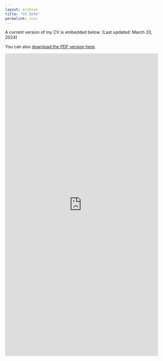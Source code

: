 ```yaml
---
layout: archive
title: "CV Info"
permalink: /cv/
---
```


A current version of my CV is embedded below. (Last updated: March 20, 2024)

You can also [download the PDF version here](/files/cv.pdf).

<iframe src="https://mingchao-sun.github.io/files/cv.pdf" class="gde-frame" style="height: 1000px; width: 100%; border: none;" scrolling="yes"></iframe>


<!--
---
layout: archive
title: "CV"
permalink: /cv/
author_profile: true
redirect_from:
  - /resume
---


{% include base_path %}

Education
======
* M.S. in Economics, Sophia University, 2016
* Withdrawal from the Doctoral Program in Economics with the Completion of Course Requirements, Sophia University, 2019

Work experience
======
* Sep, 2016 - Mar, 2019: Research Assistant
  * Graduate School of Economics, Sophia University 

* Apr, 2019 - Present: Post- Doctoral Fellowship
  * Graduate School of Economics, Sophia University 

Publications
======
  <ul>{% for post in site.publications %}
    {% include archive-single-cv.html %}
  {% endfor %}</ul>
  
Talks
======
  <ul>{% for post in site.talks %}
    {% include archive-single-talk-cv.html %}
  {% endfor %}</ul>
  
Teaching
======
  <ul>{% for post in site.teaching %}
    {% include archive-single-cv.html %}
  {% endfor %}</ul>

-->
